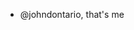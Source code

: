 -  @johndontario, that's me

<!---
johndontario/johndontario is a ✨ special ✨ repository because its `README.md` (this file) appears on your GitHub profile.
You can click the Preview link to take a look at your changes.
--->
